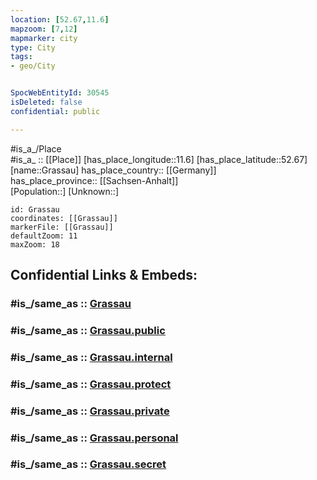```yaml
---
location: [52.67,11.6] 
mapzoom: [7,12] 
mapmarker: city 
type: City
tags:
- geo/City


SpocWebEntityId: 30545
isDeleted: false
confidential: public

---
```

#is_a_/Place  
#is_a_ :: [[Place]] 
[has_place_longitude::11.6] 
[has_place_latitude::52.67] 
[name::Grassau] 
has_place_country:: [[Germany]]  
has_place_province:: [[Sachsen-Anhalt]]  
[Population::] 
[Unknown::] 


```leaflet
id: Grassau
coordinates: [[Grassau]] 
markerFile: [[Grassau]] 
defaultZoom: 11 
maxZoom: 18
```


## Confidential Links & Embeds: 

### #is_/same_as :: [Grassau](/_Standards/Earth/Continent/Europe/Europe~Central/Germany/Germany~East/Sachsen-Anhalt/counties~SA/Stendal/cities~Stendal/Bismark~Altmark/City/Grassau.md) 

### #is_/same_as :: [Grassau.public](/_public/Earth/Continent/Europe/Europe~Central/Germany/Germany~East/Sachsen-Anhalt/counties~SA/Stendal/cities~Stendal/Bismark~Altmark/City/Grassau.public.md) 

### #is_/same_as :: [Grassau.internal](/_internal/Earth/Continent/Europe/Europe~Central/Germany/Germany~East/Sachsen-Anhalt/counties~SA/Stendal/cities~Stendal/Bismark~Altmark/City/Grassau.internal.md) 

### #is_/same_as :: [Grassau.protect](/_protect/Earth/Continent/Europe/Europe~Central/Germany/Germany~East/Sachsen-Anhalt/counties~SA/Stendal/cities~Stendal/Bismark~Altmark/City/Grassau.protect.md) 

### #is_/same_as :: [Grassau.private](/_private/Earth/Continent/Europe/Europe~Central/Germany/Germany~East/Sachsen-Anhalt/counties~SA/Stendal/cities~Stendal/Bismark~Altmark/City/Grassau.private.md) 

### #is_/same_as :: [Grassau.personal](/_personal/Earth/Continent/Europe/Europe~Central/Germany/Germany~East/Sachsen-Anhalt/counties~SA/Stendal/cities~Stendal/Bismark~Altmark/City/Grassau.personal.md) 

### #is_/same_as :: [Grassau.secret](/_secret/Earth/Continent/Europe/Europe~Central/Germany/Germany~East/Sachsen-Anhalt/counties~SA/Stendal/cities~Stendal/Bismark~Altmark/City/Grassau.secret.md)

